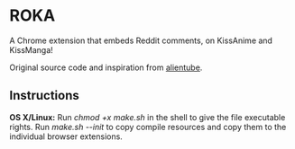 ROKA
=========

A Chrome extension that embeds Reddit comments, on KissAnime and KissManga!

Original source code and inspiration from [alientube](https://github.com/xlexi/alientube/).

Instructions
-------------
__OS X/Linux:__
Run _chmod +x make.sh_ in the shell  to give the file executable rights.
Run _make.sh --init_ to copy compile resources and copy them to the individual browser extensions.

